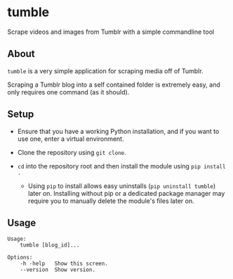# tumble

Scrape videos and images from Tumblr with a simple commandline tool 

## About

`tumble` is a very simple application for scraping media off of Tumblr.

Scraping a Tumblr blog into a self contained folder is extremely easy, and only requires one command (as it should).

## Setup

- Ensure that you have a working Python installation, and if you want to use one, enter a virtual environment.

- Clone the repository using `git clone`.

- `cd` into the repository root and then install the module using `pip install .`

    - Using `pip` to install allows easy uninstalls (`pip uninstall tumble`) later on. Installing without pip or a
    dedicated package manager may require you to manually delete the module's files later on.

## Usage

```
Usage:
    tumble [blog_id]...

Options:
    -h -help   Show this screen.
    --version  Show version.
```
